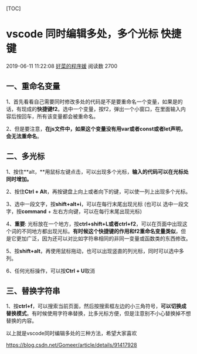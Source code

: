[TOC]



# vscode 同时编辑多处，多个光标 快捷键

2019-06-11 11:22:08 [好菜的程序媛](https://me.csdn.net/Gomeer) 阅读数 2700



## 一、重命名变量

1、首先看看自己需要同时修改多处的代码是不是要重命名一个变量，如果是的话，有现成的**快捷键f2**。选中一个变量，按f2，弹出一个小窗口，在里面输入内容后按回车，所有该变量都会被重命名。 

2、但是要注意，**在js文件中，如果这个变量没有用var或者const或者let声明，会无法重命名**。

## 二、多光标

1、按住**alt，**用鼠标左键点击，可以出现多个光标，**输入的代码可以在光标处同时增加。**

2、按住**Ctrl + Alt**，再按键盘上向上或者向下的键，可以使一列上出现多个光标。

3、选中一段文字，按**shift+alt+i**，可以在每行末尾出现光标 (也可以 选中一段文字，按**command** + 左右方向键，可以在每行末尾出现光标)

4、**重要**: 光标放在一个地方，按**ctrl+shift+L或者ctrl+f2**，可以在页面中出现这个词的不同地方都出现光标。**有时候这个快捷键的作用和f2重命名变量类似**，但是它更加广泛，因为还可以对比如字符串相同的非同一变量或函数类的东西修改。

5、按**shift+alt**，再使用鼠标拖动，也可以出现竖直的列光标，同时可以选中多列。

6、任何光标操作，可以按**Ctrl + U**取消

## 三、替换字符串

1、按**ctrl+f**，可以搜索当前页面，然后按搜索框左边的小三角符号，**可以切换成替换模式**。有时候使用字符串替换，比多光标方便，但是注意别不小心替换掉不想替换的内容。

以上就是vscode同时编辑多处的三种方法，希望大家喜欢

 

<https://blog.csdn.net/Gomeer/article/details/91417928>